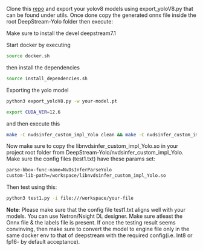 Clone this [repo](https://github.com/marcoslucianops/DeepStream-Yolo.git) and export your yolov8 models using export_yoloV8.py that can be found under utils. Once done copy the generated onnx file inside the root DeepStream-Yolo folder then execute:

Make sure to install the devel deepstream7.1

Start docker by executing 
```bash
source docker.sh
```

then install the dependencies
```bash
source install_dependencies.sh
```
Exporting the yolo model

```bash
python3 export_yoloV8.py -w your-model.pt
```

```bash
export CUDA_VER=12.6 
```
and then execute this 

```bash
make -C nvdsinfer_custom_impl_Yolo clean && make -C nvdsinfer_custom_impl_Yolo
```
Now make sure to copy the libnvdsinfer_custom_impl_Yolo.so in your project root folder from DeepStream-Yolo/nvdsinfer_custom_impl_Yolo.  Make sure the config files (test1.txt) have these params set:

```bash
parse-bbox-func-name=NvDsInferParseYolo
custom-lib-path=/workspace/libnvdsinfer_custom_impl_Yolo.so
```
Then test using this:
```bash
python3 test1.py -i file:///workspace/your-file
```

**Note**:
Please make sure that the config file test1.txt aligns well with your models. You can use Netron/Nsight DL designer. Make sure atleast the Onnx file & the labels file is present. If once the testing result seems convinving, then make sure to convert the model to engine file only in the same docker env to that of deepstream with the required config(i.e. Int8 or fp16- by default acceptance).